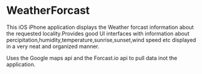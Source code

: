 # WeatherForcast

This iOS iPhone application displays the Weather forcast information about the requested locality.Provides good UI interfaces with information about percipitation,humidity,temperature,sunrise,sunset,wind speed etc displayed in a very neat and organized manner.

Uses the Google maps api and the Forcast.io api to pull data inot the application.



